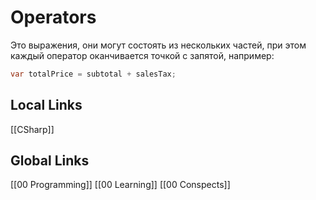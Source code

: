 # Operators
Это выражения, они могут состоять из нескольких частей, при этом каждый оператор оканчивается точкой с запятой, например:
```csharp
var totalPrice = subtotal + salesTax; 
```


## Local Links
[[CSharp]]


## Global Links
[[00 Programming]]
[[00 Learning]]
[[00 Conspects]]